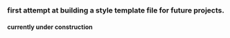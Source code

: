 ### first attempt at building a style template file for future projects. 
#### currently under construction